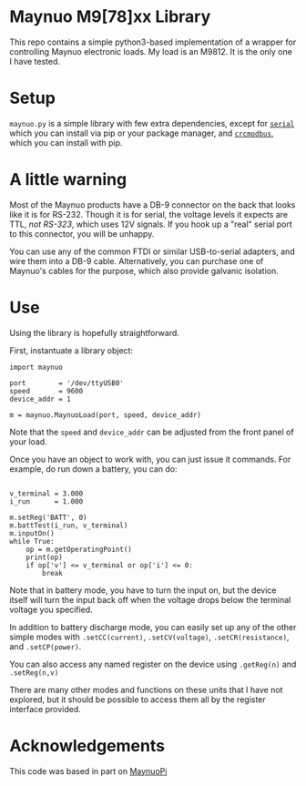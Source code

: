 # Maynuo M9[78]xx Library

This repo contains a simple python3-based implementation of a wrapper for controlling
Maynuo electronic loads. My load is an M9812. It is the only one I have tested.

# Setup

`maynuo.py` is a simple library with few extra dependencies, except for
[`serial`](https://pyserial.readthedocs.io/en/latest/pyserial.html) which 
you can install via pip or your package manager, and
[`crcmodbus`](https://gitee.com/jdhxyy/crc16-python),
which you can install with pip.

# A little warning

Most of the Maynuo products have a DB-9 connector on the back that looks like
it is for RS-232. Though it is for serial, the voltage levels it expects are
TTL, _not RS-323_, which uses 12V signals. If you hook up a "real" serial port to
this connector, you will be unhappy.

You can use any of the common FTDI or similar USB-to-serial adapters, and wire
them into a DB-9 cable. Alternatively, you can purchase one of Maynuo's cables
for the purpose, which also provide galvanic isolation.

# Use

Using the library is hopefully straightforward.

First, instantuate a library object:

```python3
import maynuo

port        = '/dev/ttyUSB0'
speed       = 9600
device_addr = 1

m = maynuo.MaynuoLoad(port, speed, device_addr)
```

Note that the `speed` and `device_addr` can be adjusted from the front panel
of your load.

Once you have an object to work with, you can just issue it commands. For
example, do run down a battery, you can do:

```python3

v_terminal = 3.000
i_run      = 1.000

m.setReg('BATT', 0)
m.battTest(i_run, v_terminal)
m.inputOn()
while True:
    op = m.getOperatingPoint()
    print(op)
    if op['v'] <= v_terminal or op['i'] <= 0:
        break

```

Note that in battery mode, you have to turn the input on,
but the device itself will turn the input back off when
the voltage drops below the terminal voltage you specified.

In addition to battery discharge mode, you can easily set
up any of the other simple modes with `.setCC(current)`,
`.setCV(voltage)`, `.setCR(resistance)`, and `.setCP(power)`.

You can also access any named register on the device using
`.getReg(n)` and `.setReg(n,v)`

There are many other modes and functions on these units that
I have not explored, but it should be possible to access them
all by the register interface provided.


# Acknowledgements

This code was based in part on [MaynuoPi](https://github.com/harvie256/MaynuoPy)
